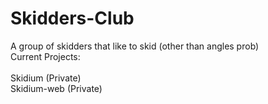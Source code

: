 # Skidders-Club
A group of skidders that like to skid (other than angles prob)
<br>
Current Projects:
<br><br>
Skidium (Private) <br>
Skidium-web (Private) 
